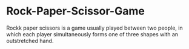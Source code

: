 # Rock-Paper-Scissor-Game
Rockk paper scissors is a game usually played between two people, in which each player simultaneously forms one of three shapes with an outstretched hand. 

